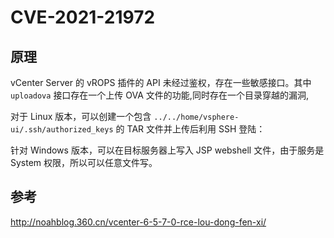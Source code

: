 # CVE-2021-21972

## 原理

vCenter Server 的 vROPS 插件的 API 未经过鉴权，存在一些敏感接口。其中 `uploadova` 接口存在一个上传 OVA 文件的功能,同时存在一个目录穿越的漏洞,

对于 Linux 版本，可以创建一个包含 `../../home/vsphere-ui/.ssh/authorized_keys` 的 TAR 文件并上传后利用 SSH 登陆：

针对 Windows 版本，可以在目标服务器上写入 JSP webshell 文件，由于服务是 System 权限，所以可以任意文件写。

## 参考

http://noahblog.360.cn/vcenter-6-5-7-0-rce-lou-dong-fen-xi/

